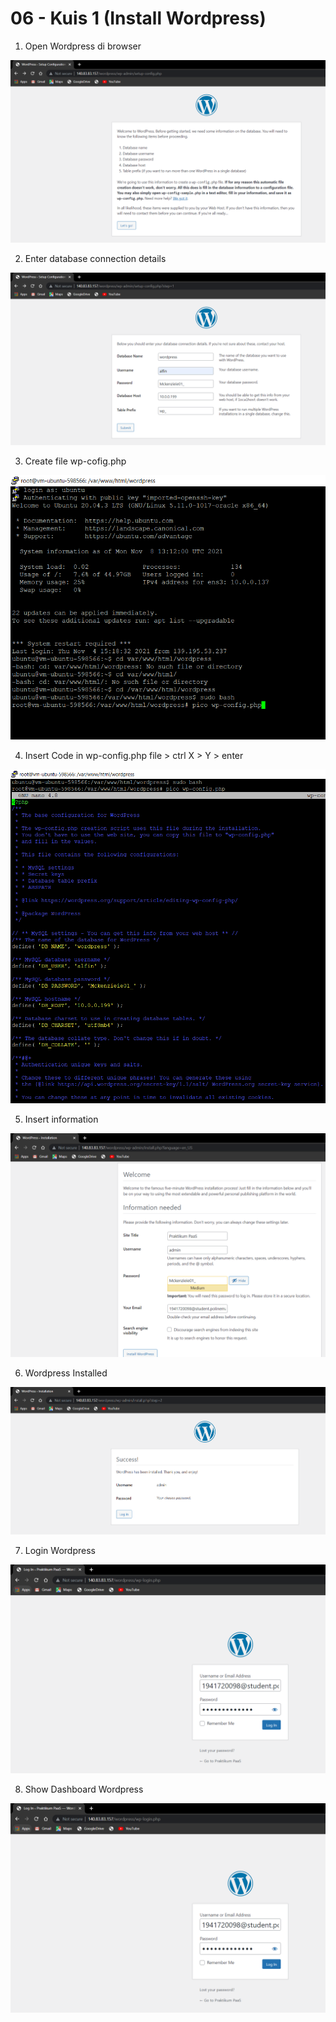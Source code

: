 # 06 - Kuis 1 (Install Wordpress)

1. Open Wordpress di browser

![Open Wordpress](img/open_wp.png)

2. Enter database connection details

![Open Wordpress](img/enter_connection.png)

3. Create file wp-cofig.php

![Open Wordpress](img/create_wp_config.png)

4. Insert Code in wp-config.php file > ctrl X > Y > enter

![Open Wordpress](img/insert_code.png)

5. Insert information

![Open Wordpress](img/insert_info.png)

6. Wordpress Installed

![Open Wordpress](img/install_success.png)

7. Login Wordpress

![Open Wordpress](img/login_wp.png)

8. Show Dashboard Wordpress

![Open Wordpress](img/login_wp.png)